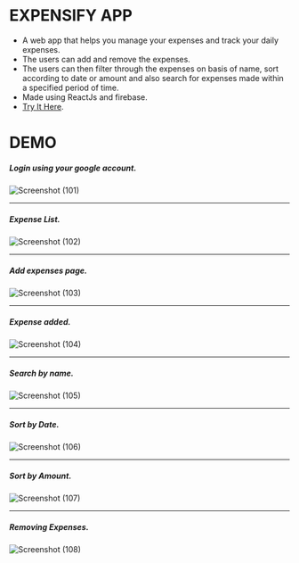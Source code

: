 # EXPENSIFY APP

- A web app that helps you manage your expenses and track your daily expenses.
- The users can add and remove the expenses.
- The users can then filter through the expenses on basis of name, sort according to date or amount and also search for expenses made within a specified period of time.
- Made using ReactJs and firebase.
- [Try It Here](https://expense-manager-webapp.herokuapp.com/dashboard).

# DEMO

##### Login using your google account.

![Screenshot (101)](https://user-images.githubusercontent.com/42304018/59845121-31a99000-937a-11e9-8255-acc76e40e727.png)

---

##### Expense List.

![Screenshot (102)](https://user-images.githubusercontent.com/42304018/59845122-32422680-937a-11e9-8253-bfba2d565d20.png)

---

##### Add expenses page.

![Screenshot (103)](https://user-images.githubusercontent.com/42304018/59845124-32dabd00-937a-11e9-9c5a-de8d791b79d0.png)

---

##### Expense added.

![Screenshot (104)](https://user-images.githubusercontent.com/42304018/59845125-33735380-937a-11e9-8b0b-5a934a9cbafd.png)

---

##### Search by name.

![Screenshot (105)](https://user-images.githubusercontent.com/42304018/59845126-33735380-937a-11e9-8b97-065d4db6f43a.png)

---

##### Sort by Date.

![Screenshot (106)](https://user-images.githubusercontent.com/42304018/59845127-33735380-937a-11e9-9e19-c5586ba4e197.png)

---

##### Sort by Amount.

![Screenshot (107)](https://user-images.githubusercontent.com/42304018/59845128-340bea00-937a-11e9-9868-3ef51239b25e.png)

---

##### Removing Expenses.

![Screenshot (108)](https://user-images.githubusercontent.com/42304018/59845129-340bea00-937a-11e9-88c2-424400d4b02f.png)
